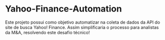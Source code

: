 # Yahoo-Finance-Automation

Este projeto possui como objetivo automatizar na coleta de dados da API do site de busca Yahoo! Finance. Assim simplificaria o processo para analistas da M&A, resolvendo este desafio técnico!
